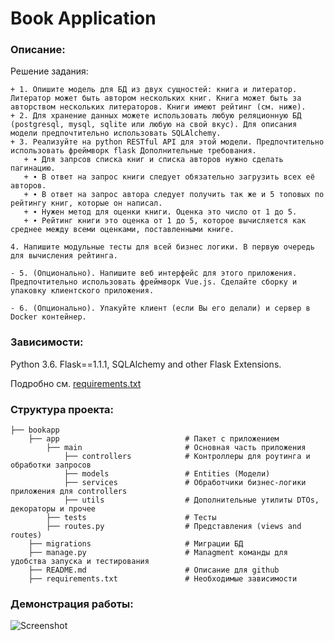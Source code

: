 # Book Application

### Описание:
   Решение задания:
   
    + 1. Опишите модель для БД из двух сущностей: книга и литератор. Литератор может быть автором нескольких книг. Книга может быть за авторством нескольких литераторов. Книги имеют рейтинг (см. ниже).
    + 2. Для хранение данных можете использовать любую реляционную БД (postgresql, mysql, sqlite или любую на свой вкус). Для описания модели предпочтительно использовать SQLAlchemy.
    + 3. Реализуйте на python RESTful API для этой модели. Предпочтительно использовать фреймворк flask Дополнительные требования.
       + ∙ Для запрсов списка книг и списка авторов нужно сделать пагинацию.
       + ∙ В ответ на запрос книги следует обязательно загрузить всех её авторов.
       + ∙ В ответ на запрос автора следует получить так же и 5 топовых по рейтингу книг, которые он написал.
       + ∙ Нужен метод для оценки книги. Оценка это число от 1 до 5.
       + ∙ Рейтинг книги это оценка от 1 до 5, которое вычисляется как среднее между всеми оценками, поставленными книге.

    4. Напишите модульные тесты для всей бизнес логики. В первую очередь для вычисления рейтинга.

    - 5. (Опционально). Напишите веб интерфейс для этого приложения. Предпочтительно использовать фреймворк Vue.js. Сделайте сборку и упаковку клиентского приложения.

    - 6. (Опционально). Упакуйте клиент (если Вы его делали) и сервер в Docker контейнер.
    
### Зависимости:
   Python 3.6. Flask==1.1.1, SQLAlchemy and other Flask Extensions.
   
   Подробно см. [requirements.txt](https://github.com/DanilXO/bookapp/blob/master/requirements.txt)
   
### Структура проекта:
    ├── bookapp
        ├── app                            # Пакет с приложением
            ├── main                       # Основная часть приложения
                ├── controllers            # Контроллеры для роутинга и обработки запросов
                ├── models                 # Entities (Модели)
                ├── services               # Обработчики бизнес-логики приложения для controllers
                ├── utils                  # Дополнительные утилиты DTOs, декораторы и прочее
            ├── tests                      # Тесты
            ├── routes.py                  # Представления (views and routes)
        ├── migrations                     # Миграции БД
        ├── manage.py                      # Managment команды для удобства запуска и тестирования                           
        ├── README.md                      # Описание для github
        ├── requirements.txt               # Необходимые зависимости
    
### Демонстрация работы:
![Screenshot](http://dl3.joxi.net/drive/2019/12/15/0038/4064/2539488/88/d2a56c16e0.png)
